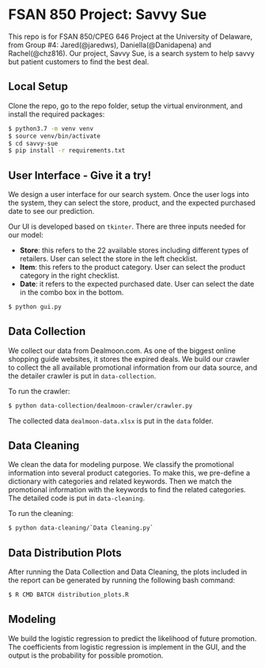 # FSAN 850 Project: Savvy Sue
This repo is for FSAN 850/CPEG 646 Project at the University of Delaware, from Group #4: Jared(@jaredws), Daniella(@Danidapena) and Rachel(@chz816). Our project, Savvy Sue, is a search system to help savvy but patient customers to find the best deal.



## Local Setup

Clone the repo, go to the repo folder, setup the virtual environment, and install the required packages:

```bash
$ python3.7 -m venv venv
$ source venv/bin/activate
$ cd savvy-sue
$ pip install -r requirements.txt
```



## User Interface - Give it a try!

We design a user interface for our search system. Once the user logs into the system, they can select the store, product, and the expected purchased date to see our prediction.

Our UI is developed based on ```tkinter```. There are three inputs needed for our model:

- **Store**: this refers to the 22 available stores including different types of retailers. User can select the store in the left checklist.
- **Item**: this refers to the product category. User can select the product category in the right checklist.
- **Date**: it refers to the expected purchased date. User can select the date in the combo box in the bottom.

```bash
$ python gui.py
```



## Data Collection

We collect our data from Dealmoon.com. As one of the biggest online shopping guide websites, it stores the expired deals. We build our crawler to collect the all available promotional information from our data source, and the detailer crawler is put in ```data-collection```.

To run the crawler:

```bash
$ python data-collection/dealmoon-crawler/crawler.py
```


The collected data ```dealmoon-data.xlsx``` is put in the ```data``` folder.



## Data Cleaning

We clean the data for modeling purpose. We classify the promotional information into several product categories. To make this, we pre-define a dictionary with categories and related keywords. Then we match the promotional information with the keywords to find the related categories. The detailed code is put in ```data-cleaning```.

To run the cleaning:

```bash
$ python data-cleaning/`Data Cleaning.py`
```



## Data Distribution Plots

After running the Data Collection and Data Cleaning, the plots included in the report can be generated by running the following bash command:

``````bash
$ R CMD BATCH distribution_plots.R
``````



## Modeling

We build the logistic regression to predict the likelihood of future promotion. The coefficients from logistic regression is implement in the GUI, and the output is the probability for possible promotion.
